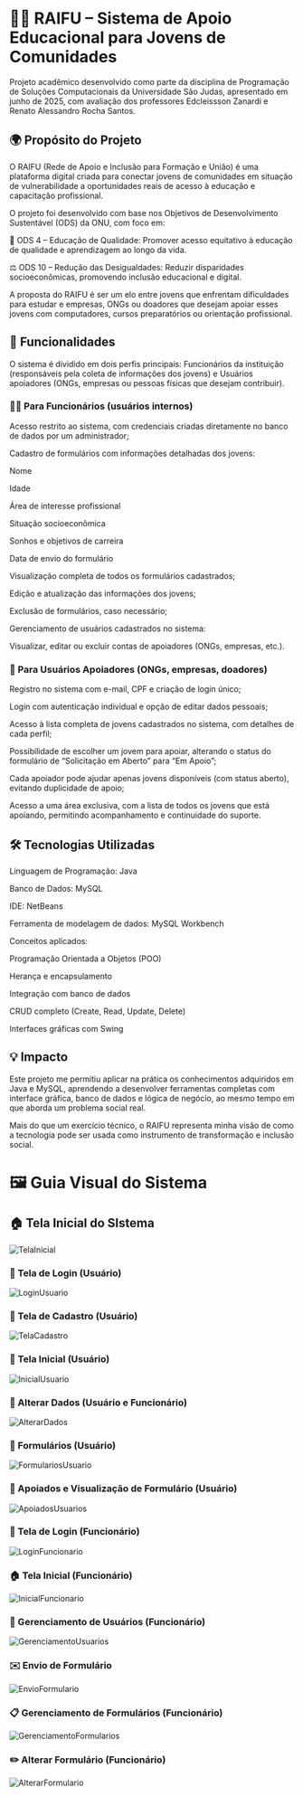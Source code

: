 # 👨‍🏫 RAIFU – Sistema de Apoio Educacional para Jovens de Comunidades
Projeto acadêmico desenvolvido como parte da disciplina de Programação de Soluções Computacionais da Universidade São Judas, apresentado em junho de 2025, com avaliação dos professores Edcleissson Zanardi e Renato Alessandro Rocha Santos.

## 🌍 Propósito do Projeto
O RAIFU (Rede de Apoio e Inclusão para Formação e União) é uma plataforma digital criada para conectar jovens de comunidades em situação de vulnerabilidade a oportunidades reais de acesso à educação e capacitação profissional.

O projeto foi desenvolvido com base nos Objetivos de Desenvolvimento Sustentável (ODS) da ONU, com foco em:

📘 ODS 4 – Educação de Qualidade: Promover acesso equitativo à educação de qualidade e aprendizagem ao longo da vida.

⚖️ ODS 10 – Redução das Desigualdades: Reduzir disparidades socioeconômicas, promovendo inclusão educacional e digital.

A proposta do RAIFU é ser um elo entre jovens que enfrentam dificuldades para estudar e empresas, ONGs ou doadores que desejam apoiar esses jovens com computadores, cursos preparatórios ou orientação profissional.

## 👥 Funcionalidades
O sistema é dividido em dois perfis principais: Funcionários da instituição (responsáveis pela coleta de informações dos jovens) e Usuários apoiadores (ONGs, empresas ou pessoas físicas que desejam contribuir).

### 👨‍💼 Para Funcionários (usuários internos)
Acesso restrito ao sistema, com credenciais criadas diretamente no banco de dados por um administrador;

Cadastro de formulários com informações detalhadas dos jovens:

Nome

Idade

Área de interesse profissional

Situação socioeconômica

Sonhos e objetivos de carreira

Data de envio do formulário

Visualização completa de todos os formulários cadastrados;

Edição e atualização das informações dos jovens;

Exclusão de formulários, caso necessário;

Gerenciamento de usuários cadastrados no sistema:

Visualizar, editar ou excluir contas de apoiadores (ONGs, empresas, etc.).

### 🧑 Para Usuários Apoiadores (ONGs, empresas, doadores)
Registro no sistema com e-mail, CPF e criação de login único;

Login com autenticação individual e opção de editar dados pessoais;

Acesso à lista completa de jovens cadastrados no sistema, com detalhes de cada perfil;

Possibilidade de escolher um jovem para apoiar, alterando o status do formulário de “Solicitação em Aberto” para “Em Apoio”;

Cada apoiador pode ajudar apenas jovens disponíveis (com status aberto), evitando duplicidade de apoio;

Acesso a uma área exclusiva, com a lista de todos os jovens que está apoiando, permitindo acompanhamento e continuidade do suporte.

## 🛠️ Tecnologias Utilizadas

Linguagem de Programação: Java

Banco de Dados: MySQL

IDE: NetBeans

Ferramenta de modelagem de dados: MySQL Workbench

Conceitos aplicados:

Programação Orientada a Objetos (POO)

Herança e encapsulamento

Integração com banco de dados

CRUD completo (Create, Read, Update, Delete)

Interfaces gráficas com Swing

## 💡 Impacto

Este projeto me permitiu aplicar na prática os conhecimentos adquiridos em Java e MySQL, aprendendo a desenvolver ferramentas completas com interface gráfica, banco de dados e lógica de negócio, ao mesmo tempo em que aborda um problema social real.

Mais do que um exercício técnico, o RAIFU representa minha visão de como a tecnologia pode ser usada como instrumento de transformação e inclusão social.


# 🖼️ Guia Visual do Sistema

## 🏠 Tela Inicial do SIstema

![TelaInicial](ImagensDoSistema/TelaInicial.png)

### 👤 Tela de Login (Usuário)

![LoginUsuario](ImagensDoSistema/LoginUsuario.png)

### 📝 Tela de Cadastro (Usuário)
![TelaCadastro](ImagensDoSistema/TelaCadastro.png)

### 🏡 Tela Inicial (Usuário)

![InicialUsuario](ImagensDoSistema/InicialUsuarios.png)

### 🔄 Alterar Dados (Usuário e Funcionário)

![AlterarDados](ImagensDoSistema/AlterarDados.png)

### 📂 Formulários (Usuário)

![FormulariosUsuario](ImagensDoSistema/FormulariosUsuarios.png)

### 🤝 Apoiados e Visualização de Formulário (Usuário)

![ApoiadosUsuarios](ImagensDoSistema/ApoiadosUsuario.png)

### 🔐 Tela de Login (Funcionário)

![LoginFuncionario](ImagensDoSistema/LoginFuncionario.png)

### 🏠 Tela Inicial (Funcionário)

![InicialFuncionario](ImagensDoSistema/InicialFuncionario.png)

### 👥 Gerenciamento de Usuários (Funcionário)

![GerenciamentoUsuarios](ImagensDoSistema/GerenciamentoDeUsuarios.png)

### ✉️ Envio de Formulário

![EnvioFormulario](ImagensDoSistema/EnvioFormulario.png)

### 📋 Gerenciamento de Formulários (Funcionário)

![GerenciamentoFormularios](ImagensDoSistema/GerenciamentoFormularios.png)

### ✏️ Alterar Formulário (Funcionário)

![AlterarFormulario](ImagensDoSistema/AlterarFormulario.png)




